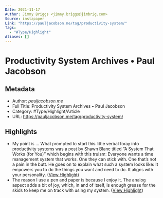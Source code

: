 ```yaml
---
Date: 2021-11-17
Author: Jimmy Briggs <jimmy.briggs@jimbrig.com>
Source: instapaper
Link: "https://pauljacobson.me/tag/productivity-system/"
Tags:
  - "#Type/Highlight"
Aliases: []
---
```


# Productivity System Archives • Paul Jacobson

## Metadata

* Author: *pauljacobson.me*
* Full Title: Productivity System Archives • Paul Jacobson
* Category: #Type/Highlight/Article
* URL: https://pauljacobson.me/tag/productivity-system/

## Highlights

* My point is …
  What prompted to start this little verbal foray into productivity systems was a post by Shawn Blanc titled “A System That Works (for You)” which begins with this truism:
  Everyone wants a time management system that works. One they can stick with. One that’s not a pain in the butt.
  He goes on to explain what such a system looks like:
  It empowers you to do the things you want and need to do.
  It aligns with your personality. ([View Highlight](https://instapaper.com/read/1358498641/14488395))
* The reason I use a pen and paper is because I enjoy it. The analog aspect adds a bit of joy, which, in and of itself, is enough grease for the skids to keep me on track with using my system. ([View Highlight](https://instapaper.com/read/1358498641/14488400))
